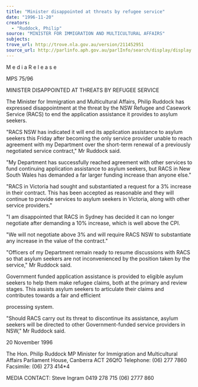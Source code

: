```yaml
---
title: "Minister disappointed at threats by refugee service"
date: "1996-11-20"
creators:
  - "Ruddock, Philip"
source: "MINISTER FOR IMMIGRATION AND MULTICULTURAL AFFAIRS"
subjects:
trove_url: http://trove.nla.gov.au/version/211452951
source_url: http://parlinfo.aph.gov.au/parlInfo/search/display/display.w3p;query=Id%3A%22media/pressrel/8U630%22
---
```


 M e d i a  R e l e a s e

 MPS 75/96

 MINISTER DISAPPOINTED AT THREATS BY REFUGEE SERVICE

 The Minister for Immigration and Multicultural Affairs, Philip Ruddock has expressed  disappointment at the threat by the NSW Refugee and Casework Service (RACS) to  end the application assistance it provides to asylum seekers.

 "RACS NSW has indicated it will end its application assistance to asylum seekers this  Friday after becoming the only service provider unable to reach agreement with my  Department over the short-term renewal of a previously negotiated service contract,"  Mr Ruddock said.

 "My Department has successfully reached agreement with other services to fund  continuing application assistance to asylum seekers, but RACS in New South Wales  has demanded a far larger funding increase than anyone else."

 "RACS in Victoria had sought and substantiated a request for a 3% increase in their  contract. This has been accepted as reasonable and they will continue to provide  services to asylum seekers in Victoria, along with other service providers."

 "I am disappointed that RACS in Sydney has decided it can no longer negotiate after  demanding a 10% increase, which is well above the CPI.

 "We will not negotiate above 3% and will require RACS NSW to substantiate any  increase in the value of the contract."

 "Officers of my Department remain ready to resume discussions with RACS so that  asylum seekers are not inconvenienced by the position taken by the service," Mr  Ruddock said.

 Government funded application assistance is provided to eligible asylum seekers to  help them make refugee claims, both at the primary and review stages. This assists  asylum seekers to articulate their claims and contributes towards a fair and efficient 

 processing system.

 "Should RACS carry out its threat to discontinue its assistance, asylum seekers will be  directed to other Government-funded service providers in NSW," Mr Ruddock said.

 20 November 1996

 The Hon. Philip Ruddock MP Minister for Immigration and Multicultural Affairs Parliament House, Canberra ACT 26QfO  Telephone: (06) 277 7860 Facsimile: (06) 273 414*4

 MEDIA CONTACT: Steve Ingram 0419 278 715 (06) 2777 860

